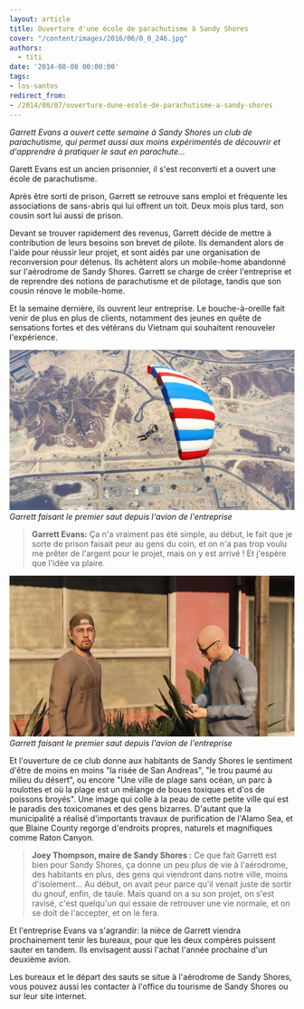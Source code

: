 ```yaml
---
layout: article
title: Ouverture d'une école de parachutisme à Sandy Shores
cover: "/content/images/2016/06/0_0_246.jpg"
authors:
  - titi
date: '2014-08-08 00:00:00'
tags:
- los-santos
redirect_from:
- /2014/08/07/ouverture-dune-ecole-de-parachutisme-a-sandy-shores
---
```


_Garrett Evans a ouvert cette semaine à Sandy Shores un club de parachutisme, qui permet aussi aux moins expérimentés de découvrir et d'apprendre à pratiquer le saut en parachute..._

Garett Evans est un ancien prisonnier, il s'est reconverti et a ouvert une école de parachutisme.

Après être sorti de prison, Garrett se retrouve sans emploi et fréquente les associations de sans-abris qui lui offrent un toit. Deux mois plus tard, son cousin sort lui aussi de prison.

Devant se trouver rapidement des revenus, Garrett décide de mettre à contribution de leurs besoins son brevet de pilote. Ils demandent alors de l'aide pour réussir leur projet, et sont aidés par une organisation de reconversion pour détenus. Ils achètent alors un mobile-home abandonné sur l'aérodrome de Sandy Shores. Garrett se charge de créer l'entreprise et de reprendre des notions de parachutisme et de pilotage, tandis que son cousin rénove le mobile-home.

Et la semaine dernière, ils ouvrent leur entreprise. Le bouche-à-oreille fait venir de plus en plus de clients, notamment des jeunes en quête de sensations fortes et des vétérans du Vietnam qui souhaitent renouveler l'expérience.

![Garrett faisant le premier saut depuis l'avion de l'entreprise](/content/images/2016/06/0_0%20%281%29_17.jpg)
_Garrett faisant le premier saut depuis l'avion de l'entreprise_

> **Garrett Evans:** Ça n'a vraiment pas été simple, au début, le fait que je sorte de prison faisait peur au gens du coin, et on n'a pas trop voulu me prêter de l'argent pour le projet, mais on y est arrivé ! Et j'espère que l'idée va plaire.

![Garrett faisant le premier saut depuis l'avion de l'entreprise](/content/images/2016/06/0_0%20%282%29_14.jpg)
_Garrett faisant le premier saut depuis l'avion de l'entreprise_

Et l'ouverture de ce club donne aux habitants de Sandy Shores le sentiment d'être de moins en moins "la risée de San Andreas", "le trou paumé au milieu du désert", ou encore "Une ville de plage sans océan, un parc à roulottes et où la plage est un mélange de boues toxiques et d'os de poissons broyés". Une image qui colle à la peau de cette petite ville qui est le paradis des toxicomanes et des gens bizarres. D'autant que la municipalité a réalisé d'importants travaux de purification de l'Alamo Sea, et que Blaine County regorge d'endroits propres, naturels et magnifiques comme Raton Canyon.

> **Joey Thompson, maire de Sandy Shores :** Ce que fait Garrett est bien pour Sandy Shores, ça donne un peu plus de vie à l'aérodrome, des habitants en plus, des gens qui viendront dans notre ville, moins d'isolement... Au début, on avait peur parce qu'il venait juste de sortir du gnouf, enfin, de taule. Mais quand on a su son projet, on s'est ravisé, c'est quelqu'un qui essaie de retrouver une vie normale, et on se doit de l'accepter, et on le fera.

Et l'entreprise Evans va s'agrandir: la nièce de Garrett viendra prochainement tenir les bureaux, pour que les deux compères puissent sauter en tandem. Ils envisagent aussi l'achat l'année prochaine d'un deuxième avion.

Les bureaux et le départ des sauts se situe à l'aérodrome de Sandy Shores, vous pouvez aussi les contacter à l'office du tourisme de Sandy Shores ou sur leur site internet.